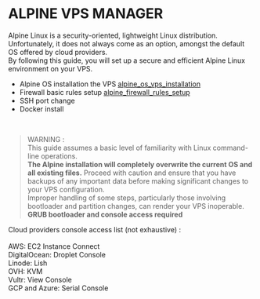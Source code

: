 # ALPINE VPS MANAGER

Alpine Linux is a security-oriented, lightweight Linux distribution. Unfortunately, it does not always come as an option, amongst the default OS offered by cloud providers.
<br>
By following this guide, you will set up a secure and efficient Alpine Linux environment on your VPS.

- Alpine OS installation the VPS [alpine_os_vps_installation](alpine_os_vps_installation.md)
- Firewall basic rules setup [alpine_firewall_rules_setup](alpine_firewall_setup.md)
- SSH port change
- Docker install

<br>

>WARNING :\
>This guide assumes a basic level of familiarity with Linux command-line operations.\
**The Alpine installation will completely overwrite the current OS and all existing files.**
Proceed with caution and ensure that you have backups of any important data before making significant changes to your VPS configuration.\
Improper handling of some steps, particularly those involving bootloader and partition changes, can render your VPS inoperable.\
**GRUB bootloader and console access required** <br>

Cloud providers console access list (not exhaustive) :<br>
<br>
AWS: EC2 Instance Connect\
DigitalOcean: Droplet Console\
Linode: Lish\
OVH: KVM\
Vultr: View Console\
GCP and Azure: Serial Console
